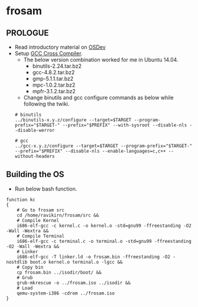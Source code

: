 frosam
======
PROLOGUE
-----------
* Read introductory material on [OSDev](http://wiki.osdev.org/Main_Page)
* Setup [GCC Cross Compiler](http://wiki.osdev.org/GCC_Cross-Compiler).
  * The below version combination worked for me in Ubuntu 14.04.
    * binutils-2.24.tar.bz2
    * gcc-4.8.2.tar.bz2
    * gmp-5.1.1.tar.bz2
    * mpc-1.0.2.tar.bz2
    * mpfr-3.1.2.tar.bz2
  * Change binutils and gcc configure commands as below while following the twiki.
   ```
   # binutils
   ../binutils-x.y.z/configure --target=$TARGET --program-prefix="$TARGET-" --prefix="$PREFIX" --with-sysroot --disable-nls --disable-werror
   
   # gcc
   ../gcc-x.y.z/configure --target=$TARGET --program-prefix="$TARGET-" --prefix="$PREFIX" --disable-nls --enable-languages=c,c++ --without-headers
   ```

Building the OS
----------------
* Run below bash function.
```
function kc  
{
    # Go to frosam src
    cd /home/ravikirn/frosam/src &&
    # Compile Kernel
    i686-elf-gcc -c kernel.c -o kernel.o -std=gnu99 -ffreestanding -O2 -Wall -Wextra &&
    # Compile Terminal
    i686-elf-gcc -c terminal.c -o terminal.o -std=gnu99 -ffreestanding -O2 -Wall -Wextra &&
    # Linker
    i686-elf-gcc -T linker.ld -o frosam.bin -ffreestanding -O2 -nostdlib boot.o kernel.o terminal.o -lgcc &&
    # Copy bin
    cp frosam.bin ../isodir/boot/ &&
    # Grub
    grub-mkrescue -o ../frosam.iso ../isodir &&
    # Load
    qemu-system-i386 -cdrom ../frosam.iso
}
```

